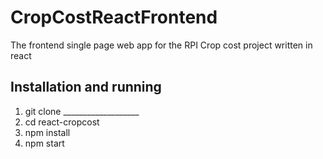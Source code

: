 # CropCostReactFrontend
The frontend single page web app for the RPI Crop cost project written in react

## Installation and running
1. git clone ___________________
2. cd react-cropcost
3. npm install
4. npm start